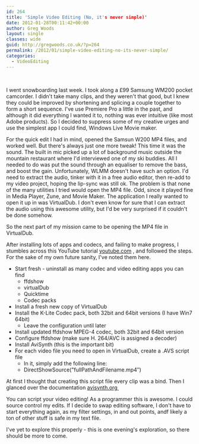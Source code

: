 ```yaml
---
id: 264
title: 'Simple Video Editing (No, it's never simple)'
date: 2012-01-28T00:11:42+00:00
author: Greg Woods
layout: single
classes: wide
guid: http://gregwoods.co.uk/?p=264
permalink: /2012/01/simple-video-editing-no-its-never-simple/
categories:
  - VideoEditing
---
```

&nbsp;

I went snowboarding last week. I took along a £99 Samsung WM200 pocket camcorder. I didn't take many clips, and they weren't that good, but I knew they could be improved by shortening and splicing a couple together to form a short sequence. I've use Premiere Pro a little in the past, and although it did everything I wanted it to, nothing was ever intuitive (like most Adobe products). So I decided to suppress some of my creative urges and use the simplest app I could find, Windows Live Movie maker.

For the quick edit I had in mind, opened the Samsun W200 MP4 files, and worked well. But there's always just one more tweak! This time it was the sound. The built in mic picked up a lot of background music outside the mountain restaurant where I'd interviewed one of my ski buddies. All I needed to do was put the sound through an equaliser to remove the bass, and boost the gain. Unfortunately, WLMM doesn't have such an option. I'd need to extract the audio, tinker with it in a free audio editor, then re-add to my video project, hoping the lip-sync was still ok. The problem is that none of the many utilities I tried would open the MP4 file. Odd, since it played fine in Media Player, Zune, and Movie Maker. The application I really wanted to open it up in was VirtualDub. I don't even know for sure that I can extract the audio using this awesome utility, but I'd be very surprised if it couldn't be done somehow.

So the next part of my mission came to be opening the MP4 file in VirtualDub.

After installing lots of apps and codecs, and failing to make progress, I stumbles across this YouTube tutorial [youtube.com](http://www.youtube.com/watch?v=nXLEAScqN0U) , and followed the steps. For the sake of my own future sanity, I've noted them here.

  * Start fresh - uninstall as many codec and video editing apps you can find 
      * ffdshow
      * virtualDub
      * Quicktime
      * Codec packs
  * Install a fresh new copy of VirtualDub
  * Install the K-Lite Codec pack, both 32bit and 64bit versions (I have Win7 64bit) 
      * Leave the configuration until later
  * Install updated ffdshow MPEG-4 codec, both 32bit and 64bit version
  * Configure ffdshow (make sure H. 264/AVC is assigned a decoder)
  * Install AviSynth (this is the important bit)
  * For each video file you need to open in VirtualDub, create a .AVS script file 
      * In it, simply add the following line:
      * DirectShowSource("fullPathAndFilename.mp4&#8243;)

At first I thought that creating this script file every clip was a bind. Then I glanced over the documentation [avisynth.org ](http://avisynth.org "avisynth.org")

You can script your video editing! As a programmer this is awesome. I could source control my edits. If I decide to swap editing software, I don't have to start everything again, as my filter settings, in and out points, andf likely a ton of other stuff is safe in my text file.

I've yet to explore this properly - this is one evening's exploration, so there should be more to come.

&nbsp;